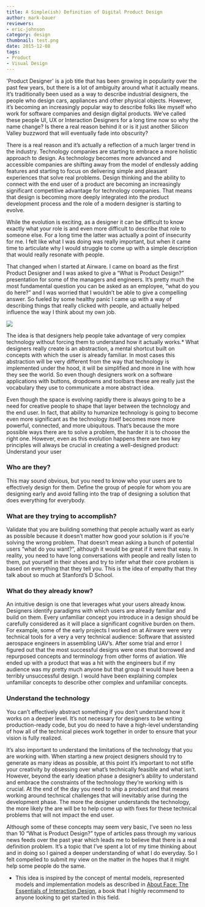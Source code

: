 ```yaml
---
title: A Simple(ish) Definition of Digital Product Design
author: mark-bauer
reviewers:
- eric-johnson
category: design
thumbnail: test.png
date: 2015-12-08
tags:
- Product
- Visual Design
---
```


'Product Designer' is a job title that has been growing in popularity over the past few years, but there is a lot of ambiguity around what it actually means. It’s traditionally been used as a way to describe industrial designers, the people who design cars, appliances and other physical objects. However, it’s becoming an increasingly popular way to describe folks like myself who work for software companies and design digital products. We’ve called these people UI, UX or Interaction Designers for a long time now so why the name change? Is there a real reason behind it or is it just another Silicon Valley buzzword that will eventually fade into obscurity?

There is a real reason and it’s actually a reflection of a much larger trend in the industry. Technology companies are starting to embrace a more holistic approach to design. As technology becomes more advanced and accessible companies are shifting away from the model of endlessly adding features and starting to focus on delivering simple and pleasant experiences that solve real problems. Design thinking and the ability to connect with the end user of a product are becoming an increasingly significant competitive advantage for technology companies. That means that design is becoming more deeply integrated into the product development process and the role of a modern designer is starting to evolve.

While the evolution is exciting, as a designer it can be difficult to know exactly what your role is and even more difficult to describe that role to someone else. For a long time the latter was actually a point of insecurity for me. I felt like what I was doing was really important, but when it came time to articulate why I would struggle to come up with a simple description that would really resonate with people.

That changed when I started at Airware. I came on board as the first Product Designer and I was asked to give a “What is Product Design?” presentation for some of the managers and engineers. It’s pretty much the most fundamental question you can be asked as an employee, “what do you do here?” and I was worried that I wouldn’t be able to give a compelling answer. So fueled by some healthy panic I came up with a way of describing things that really clicked with people, and actually helped influence the way I think about my own job.

![](https://placehold.it/850x450)

The idea is that designers help people take advantage of very complex technology without forcing them to understand how it actually works.* What designers really create is an abstraction, a mental shortcut built on concepts with which the user is already familiar. In most cases this abstraction will be very different from the way that technology is implemented under the hood, it will be simplified and more in line with how they see the world. So even though designers work on a software applications with buttons, dropdowns and toolbars these are really just the vocabulary they use to communicate a more abstract idea.

Even though the space is evolving rapidly there is always going to be a need for creative people to shape that layer between the technology and the end user. In fact, that ability to humanize technology is going to become even more significant as the technology itself becomes more more powerful, connected, and more ubiquitous. That’s because the more possible ways there are to solve a problem, the harder it is to choose the right one. However, even as this evolution happens there are two key principles will always be crucial in creating a well-designed product:
Understand your user

### Who are they?
 This may sound obvious, but you need to know who your users are to effectively design for them. Define the group of people for whom you are designing early and avoid falling into the trap of designing a solution that does everything for everybody.

### What are they trying to accomplish?
Validate that you are building something that people actually want as early as possible because it doesn’t matter how good your solution is if you’re solving the wrong problem. That doesn’t mean asking a bunch of potential users “what do you want?”, although it would be great if it were that easy. In reality, you need to have long conversations with people and really listen to them, put yourself in their shoes and try to infer what their core problem is based on everything that they tell you. This is the idea of empathy that they talk about so much at Stanford’s D School.

### What do they already know?
An intuitive design is one that leverages what your users already know. Designers identify paradigms with which users are already familiar and build on them. Every unfamiliar concept you introduce in a design should be carefully considered as it will place a significant cognitive burden on them. For example, some of the early projects I worked on at Airware were very technical tools for a very a very technical audience: Software that assisted aerospace engineers in assembling UAV’s. After some trial and error I figured out that the most successful designs were ones that borrowed and repurposed concepts and terminology from other forms of aviation. We ended up with a product that was a hit with the engineers but if my audience was my pretty much anyone but that group it would have been a terribly unsuccessful design. I would have been explaining complex unfamiliar concepts to describe other complex and unfamiliar concepts.


### Understand the technology

You can’t effectively abstract something if you don’t understand how it works on a deeper level. It’s not necessary for designers to be writing production-ready code, but you do need to have a high-level understanding of how all of the technical pieces work together in order to ensure that your vision is fully realized.

It’s also important to understand the limitations of the technology that you are working with. When starting a new project designers should try to generate as many ideas as possible, at this point it’s important to not stifle your creativity by obsessing over what’s technically feasible and what isn’t. However, beyond the early ideation phase a designer’s ability to understand and embrace the constraints of the technology they’re working with is crucial. At the end of the day you need to ship a product and that means working around technical challenges that will inevitably arise during the development phase. The more the designer understands the technology, the more likely the are will be to help come up with fixes for these technical problems that will not impact the end user.

Although some of these concepts may seem very basic, I’ve seen no less than 10 “What is Product Design?” type of articles pass through my various news feeds over the past year which leads me to believe that there is a real definition problem. It’s a topic that I’ve spent a lot of my time thinking about and in doing so I gained a deeper understanding of what I do everyday. So I felt compelled to submit my view on the matter in the hopes that it might help some people do the same.


* This idea is inspired by the concept of mental models, represented models and implementation models as described in [About Face: The Essentials of Interaction Design](http://www.amazon.com/About-Face-Essentials-Interaction-Design/dp/0470084111), a book that I highly recommend to anyone looking to get started in this field.
